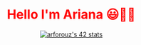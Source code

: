 <h1 style="color: red;" align="center" >Hello I'm Ariana 😃👋🏻</h1> 


<p align="center">
  <a href="https://github.com/JaeSeoKim/badge42">
    <img src="https://badge42.vercel.app/api/v2/clgp32gkb006408ml5lk8fers/stats?cursusId=21&coalitionId=65" alt="arforouz's 42 stats" />
  </a>
</p>
